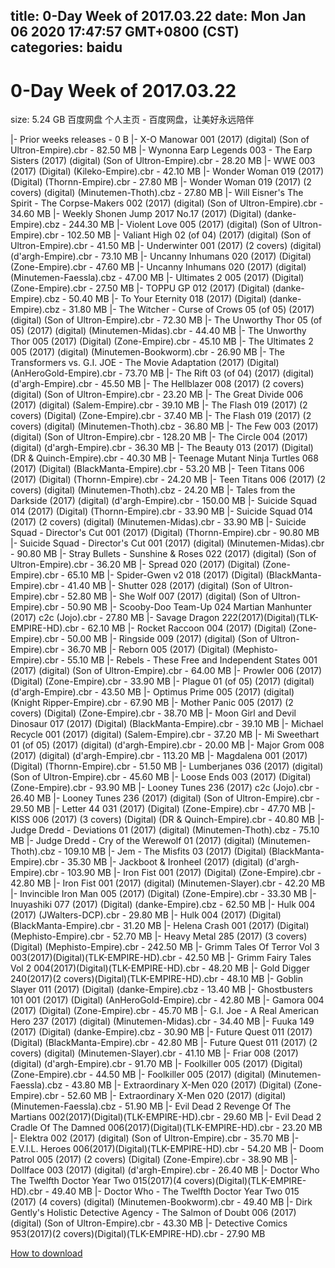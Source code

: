 
title: 0-Day Week of 2017.03.22
date: Mon Jan 06 2020 17:47:57 GMT+0800 (CST)    
categories: baidu
---

# 0-Day Week of 2017.03.22
size: 5.24 GB
 百度网盘 个人主页 - 百度网盘，让美好永远陪伴
 
|- Prior weeks releases - 0 B
|- X-O Manowar 001 (2017) (digital) (Son of Ultron-Empire).cbr - 82.50 MB
|- Wynonna Earp Legends 003 - The Earp Sisters (2017) (digital) (Son of Ultron-Empire).cbr - 28.20 MB
|- WWE 003 (2017) (Digital) (Kileko-Empire).cbr - 42.10 MB
|- Wonder Woman 019 (2017) (Digital) (Thornn-Empire).cbr - 27.80 MB
|- Wonder Woman 019 (2017) (2 covers) (digital) (Minutemen-Thoth).cbz - 27.80 MB
|- Will Eisner's The Spirit - The Corpse-Makers 002 (2017) (digital) (Son of Ultron-Empire).cbr - 34.60 MB
|- Weekly Shonen Jump 2017 No.17 (2017) (Digital) (danke-Empire).cbz - 244.30 MB
|- Violent Love 005 (2017) (digital) (Son of Ultron-Empire).cbr - 102.50 MB
|- Valiant High 02 (of 04) (2017) (digital) (Son of Ultron-Empire).cbr - 41.50 MB
|- Underwinter 001 (2017) (2 covers) (digital) (d'argh-Empire).cbr - 73.10 MB
|- Uncanny Inhumans 020 (2017) (Digital) (Zone-Empire).cbr - 47.60 MB
|- Uncanny Inhumans 020 (2017) (digital) (Minutemen-Faessla).cbz - 47.00 MB
|- Ultimates 2 005 (2017) (Digital) (Zone-Empire).cbr - 27.50 MB
|- TOPPU GP 012 (2017) (Digital) (danke-Empire).cbz - 50.40 MB
|- To Your Eternity 018 (2017) (Digital) (danke-Empire).cbz - 31.80 MB
|- The Witcher - Curse of Crows 05 (of 05) (2017) (digital) (Son of Ultron-Empire).cbr - 72.30 MB
|- The Unworthy Thor 05 (of 05) (2017) (digital) (Minutemen-Midas).cbr - 44.40 MB
|- The Unworthy Thor 005 (2017) (Digital) (Zone-Empire).cbr - 45.10 MB
|- The Ultimates 2 005 (2017) (digital) (Minutemen-Bookworm).cbr - 26.90 MB
|- The Transformers vs. G.I. JOE - The Movie Adaptation (2017) (Digital) (AnHeroGold-Empire).cbr - 73.70 MB
|- The Rift 03 (of 04) (2017) (digital) (d'argh-Empire).cbr - 45.50 MB
|- The Hellblazer 008 (2017) (2 covers) (digital) (Son of Ultron-Empire).cbr - 23.20 MB
|- The Great Divide 006 (2017) (digital) (Salem-Empire).cbr - 39.10 MB
|- The Flash 019 (2017) (2 covers) (Digital) (Zone-Empire).cbr - 37.40 MB
|- The Flash 019 (2017) (2 covers) (digital) (Minutemen-Thoth).cbz - 36.80 MB
|- The Few 003 (2017) (digital) (Son of Ultron-Empire).cbr - 128.20 MB
|- The Circle 004 (2017) (digital) (d'argh-Empire).cbr - 36.30 MB
|- The Beauty 013 (2017) (Digital) (DR & Quinch-Empire).cbr - 40.30 MB
|- Teenage Mutant Ninja Turtles 068 (2017) (Digital) (BlackManta-Empire).cbr - 53.20 MB
|- Teen Titans 006 (2017) (Digital) (Thornn-Empire).cbr - 24.20 MB
|- Teen Titans 006 (2017) (2 covers) (digital) (Minutemen-Thoth).cbz - 24.20 MB
|- Tales from the Darkside (2017) (digital) (d'argh-Empire).cbr - 150.00 MB
|- Suicide Squad 014 (2017) (Digital) (Thornn-Empire).cbr - 33.90 MB
|- Suicide Squad 014 (2017) (2 covers) (digital) (Minutemen-Midas).cbr - 33.90 MB
|- Suicide Squad - Director's Cut 001 (2017) (Digital) (Thornn-Empire).cbr - 90.80 MB
|- Suicide Squad - Director's Cut 001 (2017) (digital) (Minutemen-Midas).cbr - 90.80 MB
|- Stray Bullets - Sunshine & Roses 022 (2017) (digital) (Son of Ultron-Empire).cbr - 36.20 MB
|- Spread 020 (2017) (Digital) (Zone-Empire).cbr - 65.10 MB
|- Spider-Gwen v2 018 (2017) (Digital) (BlackManta-Empire).cbr - 41.40 MB
|- Shutter 028 (2017) (digital) (Son of Ultron-Empire).cbr - 52.80 MB
|- She Wolf 007 (2017) (digital) (Son of Ultron-Empire).cbr - 50.90 MB
|- Scooby-Doo Team-Up 024 Martian Manhunter (2017) c2c (Jojo).cbr - 27.80 MB
|- Savage Dragon 222(2017)(Digital)(TLK-EMPIRE-HD).cbr - 62.10 MB
|- Rocket Raccoon 004 (2017) (Digital) (Zone-Empire).cbr - 50.00 MB
|- Ringside 009 (2017) (digital) (Son of Ultron-Empire).cbr - 36.70 MB
|- Reborn 005 (2017) (Digital) (Mephisto-Empire).cbr - 55.10 MB
|- Rebels - These Free and Independent States 001 (2017) (digital) (Son of Ultron-Empire).cbr - 64.00 MB
|- Prowler 006 (2017) (Digital) (Zone-Empire).cbr - 33.90 MB
|- Plague 01 (of 05) (2017) (digital) (d'argh-Empire).cbr - 43.50 MB
|- Optimus Prime 005 (2017) (digital) (Knight Ripper-Empire).cbr - 67.90 MB
|- Mother Panic 005 (2017) (2 covers) (Digital) (Zone-Empire).cbr - 38.70 MB
|- Moon Girl and Devil Dinosaur 017 (2017) (Digital) (BlackManta-Empire).cbr - 39.10 MB
|- Michael Recycle 001 (2017) (digital) (Salem-Empire).cbr - 37.20 MB
|- Mi Sweethart 01 (of 05) (2017) (digital) (d'argh-Empire).cbr - 20.00 MB
|- Major Grom 008 (2017) (digital) (d'argh-Empire).cbr - 113.20 MB
|- Magdalena 001 (2017) (Digital) (Thornn-Empire).cbr - 51.50 MB
|- Lumberjanes 036 (2017) (digital) (Son of Ultron-Empire).cbr - 45.60 MB
|- Loose Ends 003 (2017) (Digital) (Zone-Empire).cbr - 93.90 MB
|- Looney Tunes 236 (2017) c2c (Jojo).cbr - 26.40 MB
|- Looney Tunes 236 (2017) (digital) (Son of Ultron-Empire).cbr - 29.50 MB
|- Letter 44 031 (2017) (Digital) (Zone-Empire).cbr - 47.70 MB
|- KISS 006 (2017) (3 covers) (Digital) (DR & Quinch-Empire).cbr - 40.80 MB
|- Judge Dredd - Deviations 01 (2017) (digital) (Minutemen-Thoth).cbz - 75.10 MB
|- Judge Dredd - Cry of the Werewolf 01 (2017) (digital) (Minutemen-Thoth).cbz - 109.10 MB
|- Jem - The Misfits 03 (2017) (Digital) (BlackManta-Empire).cbr - 35.30 MB
|- Jackboot & Ironheel (2017) (digital) (d'argh-Empire).cbr - 103.90 MB
|- Iron Fist 001 (2017) (Digital) (Zone-Empire).cbr - 42.80 MB
|- Iron Fist 001 (2017) (digital) (Minutemen-Slayer).cbr - 42.20 MB
|- Invincible Iron Man 005 (2017) (Digital) (Zone-Empire).cbr - 33.30 MB
|- Inuyashiki 077 (2017) (Digital) (danke-Empire).cbz - 62.50 MB
|- Hulk 004 (2017) (JWalters-DCP).cbr - 29.80 MB
|- Hulk 004 (2017) (Digital) (BlackManta-Empire).cbr - 31.20 MB
|- Helena Crash 001 (2017) (Digital) (Mephisto-Empire).cbr - 52.70 MB
|- Heavy Metal 285 (2017) (3 covers) (Digital) (Mephisto-Empire).cbr - 242.50 MB
|- Grimm Tales Of Terror Vol 3 003(2017)(Digital)(TLK-EMPIRE-HD).cbr - 42.50 MB
|- Grimm Fairy Tales Vol 2 004(2017)(Digital)(TLK-EMPIRE-HD).cbr - 48.20 MB
|- Gold Digger 240(2017)(2 covers)(Digital)(TLK-EMPIRE-HD).cbr - 48.10 MB
|- Goblin Slayer 011 (2017) (Digital) (danke-Empire).cbz - 13.40 MB
|- Ghostbusters 101 001 (2017) (Digital) (AnHeroGold-Empire).cbr - 42.80 MB
|- Gamora 004 (2017) (Digital) (Zone-Empire).cbr - 45.70 MB
|- G.I. Joe - A Real American Hero 237 (2017) (digital) (Minutemen-Midas).cbr - 34.40 MB
|- Fuuka 149 (2017) (Digital) (danke-Empire).cbz - 30.90 MB
|- Future Quest 011 (2017) (Digital) (BlackManta-Empire).cbr - 42.80 MB
|- Future Quest 011 (2017) (2 covers) (digital) (Minutemen-Slayer).cbr - 41.10 MB
|- Friar 008 (2017) (digital) (d'argh-Empire).cbr - 91.70 MB
|- Foolkiller 005 (2017) (Digital) (Zone-Empire).cbr - 44.50 MB
|- Foolkiller 005 (2017) (digital) (Minutemen-Faessla).cbz - 43.80 MB
|- Extraordinary X-Men 020 (2017) (Digital) (Zone-Empire).cbr - 52.60 MB
|- Extraordinary X-Men 020 (2017) (digital) (Minutemen-Faessla).cbz - 51.90 MB
|- Evil Dead 2 Revenge Of The Martians 002(2017)(Digital)(TLK-EMPIRE-HD).cbr - 29.60 MB
|- Evil Dead 2 Cradle Of The Damned 006(2017)(Digital)(TLK-EMPIRE-HD).cbr - 23.20 MB
|- Elektra 002 (2017) (digital) (Son of Ultron-Empire).cbr - 35.70 MB
|- E.V.I.L. Heroes 006(2017)(Digital)(TLK-EMPIRE-HD).cbr - 54.20 MB
|- Doom Patrol 005 (2017) (2 covers) (Digital) (Zone-Empire).cbr - 38.90 MB
|- Dollface 003 (2017) (digital) (d'argh-Empire).cbr - 26.40 MB
|- Doctor Who The Twelfth Doctor Year Two 015(2017)(4 covers)(Digital)(TLK-EMPIRE-HD).cbr - 49.40 MB
|- Doctor Who - The Twelfth Doctor Year Two 015 (2017) (4 covers) (digital) (Minutemen-Bookworm).cbr - 49.40 MB
|- Dirk Gently's Holistic Detective Agency - The Salmon of Doubt 006 (2017) (digital) (Son of Ultron-Empire).cbr - 43.30 MB
|- Detective Comics 953(2017)(2 covers)(Digital)(TLK-EMPIRE-HD).cbr - 27.90 MB

[How to download](https://bpcam.bemobtrk.com/go/2ceec3aa-1ca2-46d6-b9ff-aaa5c184517c?jno=3020)